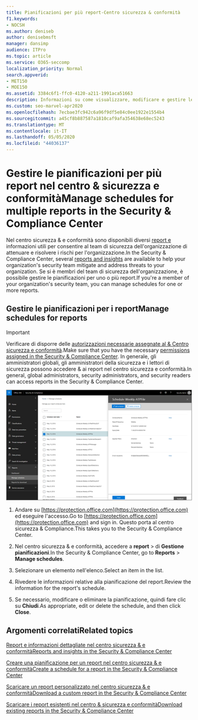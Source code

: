 ```yaml
---
title: Pianificazioni per più report-Centro sicurezza & conformità
f1.keywords:
- NOCSH
ms.author: deniseb
author: denisebmsft
manager: dansimp
audience: ITPro
ms.topic: article
ms.service: O365-seccomp
localization_priority: Normal
search.appverid:
- MET150
- MOE150
ms.assetid: 3384c6f1-ffc0-4120-a211-1991aca51663
description: Informazioni su come visualizzare, modificare e gestire le pianificazioni per i report nel centro &amp; sicurezza e conformità.
ms.custom: seo-marvel-apr2020
ms.openlocfilehash: 7ecbae3fc942c6a96f9df5e84c0ee1922e1554b4
ms.sourcegitcommit: a45cf8b887587a1810caf9afa354638e68ec5243
ms.translationtype: MT
ms.contentlocale: it-IT
ms.lasthandoff: 05/05/2020
ms.locfileid: "44036137"
---
```

# <a name="manage-schedules-for-multiple-reports-in-the-security-amp-compliance-center"></a><span data-ttu-id="a63cc-103">Gestire le pianificazioni per più report nel centro &amp; sicurezza e conformità</span><span class="sxs-lookup"><span data-stu-id="a63cc-103">Manage schedules for multiple reports in the Security &amp; Compliance Center</span></span>

<span data-ttu-id="a63cc-104">Nel centro sicurezza &amp; e conformità sono disponibili diversi [report e](reports-and-insights-in-security-and-compliance.md) informazioni utili per consentire al team di sicurezza dell'organizzazione di attenuare e risolvere i rischi per l'organizzazione.</span><span class="sxs-lookup"><span data-stu-id="a63cc-104">In the Security &amp; Compliance Center, several [reports and insights](reports-and-insights-in-security-and-compliance.md) are available to help your organization's security team mitigate and address threats to your organization.</span></span> <span data-ttu-id="a63cc-105">Se si è membri del team di sicurezza dell'organizzazione, è possibile gestire le pianificazioni per uno o più report.</span><span class="sxs-lookup"><span data-stu-id="a63cc-105">If you're a member of your organization's security team, you can manage schedules for one or more reports.</span></span> 
  
## <a name="manage-schedules-for-reports"></a><span data-ttu-id="a63cc-106">Gestire le pianificazioni per i report</span><span class="sxs-lookup"><span data-stu-id="a63cc-106">Manage schedules for reports</span></span>

> [!IMPORTANT]
> <span data-ttu-id="a63cc-107">Verificare di disporre delle [autorizzazioni necessarie assegnate al &amp; Centro sicurezza e conformità](permissions-in-the-security-and-compliance-center.md).</span><span class="sxs-lookup"><span data-stu-id="a63cc-107">Make sure that you have the necessary [permissions assigned in the Security &amp; Compliance Center](permissions-in-the-security-and-compliance-center.md).</span></span> <span data-ttu-id="a63cc-108">In generale, gli amministratori globali, gli amministratori della sicurezza e i lettori di sicurezza possono accedere &amp; ai report nel centro sicurezza e conformità.</span><span class="sxs-lookup"><span data-stu-id="a63cc-108">In general, global administrators, security administrators, and security readers can access reports in the Security &amp; Compliance Center.</span></span> 
  
![Nel centro sicurezza &amp; e conformità, scegliere rapporti \> Gestione pianificazioni](../../media/efa5e2f9-bf73-4f85-acea-f1ca7e2bca5e.png)

1. <span data-ttu-id="a63cc-110">Andare su [https://protection.office.com](https://protection.office.com) ed eseguire l'accesso.</span><span class="sxs-lookup"><span data-stu-id="a63cc-110">Go to [https://protection.office.com](https://protection.office.com) and sign in.</span></span> <span data-ttu-id="a63cc-111">Questo porta al centro sicurezza & Compliance.</span><span class="sxs-lookup"><span data-stu-id="a63cc-111">This takes you to the Security & Compliance Center.</span></span>

2. <span data-ttu-id="a63cc-112">Nel centro sicurezza &amp; e conformità, accedere a **report** \> di **Gestione pianificazioni**.</span><span class="sxs-lookup"><span data-stu-id="a63cc-112">In the Security &amp; Compliance Center, go to **Reports** \> **Manage schedules**.</span></span>
    
3. <span data-ttu-id="a63cc-113">Selezionare un elemento nell'elenco.</span><span class="sxs-lookup"><span data-stu-id="a63cc-113">Select an item in the list.</span></span>
    
4. <span data-ttu-id="a63cc-114">Rivedere le informazioni relative alla pianificazione del report.</span><span class="sxs-lookup"><span data-stu-id="a63cc-114">Review the information for the report's schedule.</span></span>
    
5. <span data-ttu-id="a63cc-115">Se necessario, modificare o eliminare la pianificazione, quindi fare clic su **Chiudi**.</span><span class="sxs-lookup"><span data-stu-id="a63cc-115">As appropriate, edit or delete the schedule, and then click **Close**.</span></span>
    
## <a name="related-topics"></a><span data-ttu-id="a63cc-116">Argomenti correlati</span><span class="sxs-lookup"><span data-stu-id="a63cc-116">Related topics</span></span>

[<span data-ttu-id="a63cc-117">Report e informazioni dettagliate nel centro sicurezza &amp; e conformità</span><span class="sxs-lookup"><span data-stu-id="a63cc-117">Reports and insights in the Security &amp; Compliance Center</span></span>](reports-and-insights-in-security-and-compliance.md)
  
[<span data-ttu-id="a63cc-118">Creare una pianificazione per un report nel centro sicurezza &amp; e conformità</span><span class="sxs-lookup"><span data-stu-id="a63cc-118">Create a schedule for a report in the Security &amp; Compliance Center</span></span>](create-a-schedule-for-a-report.md)
  
[<span data-ttu-id="a63cc-119">Scaricare un report personalizzato nel centro sicurezza &amp; e conformità</span><span class="sxs-lookup"><span data-stu-id="a63cc-119">Download a custom report in the Security &amp; Compliance Center</span></span>](set-up-and-download-a-custom-report.md)
  
[<span data-ttu-id="a63cc-120">Scaricare i report esistenti nel centro &amp; sicurezza e conformità</span><span class="sxs-lookup"><span data-stu-id="a63cc-120">Download existing reports in the Security &amp; Compliance Center</span></span>](download-existing-reports.md)
  

